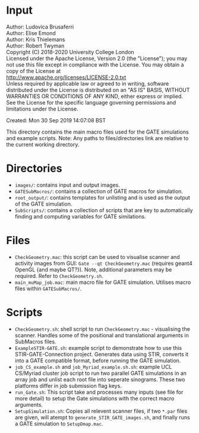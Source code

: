 # Input

Author: Ludovica Brusaferri<br />
Author: Elise Emond<br />
Author: Kris Thielemans<br />
Author: Robert Twyman<br />
Copyright (C) 2018-2020 University College London<br />
Licensed under the Apache License, Version 2.0 (the "License");
you may not use this file except in compliance with the License.
You may obtain a copy of the License at
<br />
http://www.apache.org/licenses/LICENSE-2.0.txt
<br />
Unless required by applicable law or agreed to in writing, software
distributed under the License is distributed on an "AS IS" BASIS,
WITHOUT WARRANTIES OR CONDITIONS OF ANY KIND, either express or implied.
See the License for the specific language governing permissions and
limitations under the License.

Created:  Mon 30 Sep 2019 14:07:08 BST

This directory contains the main macro files used for the GATE simulations and example scripts.
Note: Any paths to files/directories link are relative to the current working directory.


Directories
===========

* `images/`: contains input and output images.
* `GATESubMacros/`: contains a collection of GATE macros for simulation.
* `root_output/`: contains templates for unlisting and is used as the output of the GATE simulation.
* `SubScripts/`: contains a collection of scripts that are key to automatically finding and computing variables for GATE similations.


Files
=======

* `CheckGeometry.mac`: this script can be used to visualise scanner and activity images from GUI: `Gate --qt CheckGeometry.mac` (requires geant4 OpenGL {and maybe QT?}). Note, additional parameters may be required. Refer to `CheckGeometry.sh`. 
* `main_muMap_job.mac`: main macro file for GATE simulation. Utilises macro files within `GATESubMacros/`.


Scripts
=======
* `CheckGeometry.sh`: shell script to run `CheckGeometry.mac` - visualising the scanner. Handles some of the positional and translational arguments in SubMacros files.
* `ExampleSTIR-GATE.sh`: example script to demonstrate how to use this STIR-GATE-Connection project. Generates data using STIR, converts it into a GATE compatible format, before running the GATE simulation.
* `job_CS_example.sh` and `job_Myriad_example.sh.sh`: example UCL CS/Myriad cluster job script to run two parallel GATE simulations in an array job and unlist each root file into seperate sinograms. These two platforms differ in job submission flag keys.
* `run_Gate.sh`: This script take and processes many inputs (see file for more detail) to setup the Gate simulations with the correct macro arguments.
* `SetupSimulation.sh`: Copies all relevent scanner files, if two `*.par` files are given, will atempt to `generate_STIR_GATE_images.sh`, and finally runs a GATE simulation to `SetupDmap.mac`.
